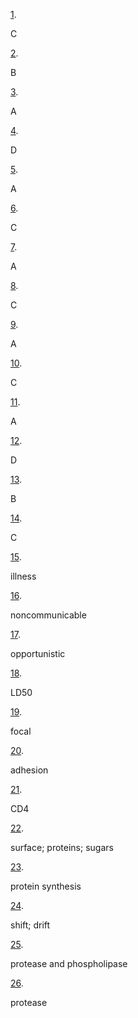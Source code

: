 [1](https://openstax.org/books/microbiology/pages/15-multiple-choice#fs-id1167584979825). 

C

[2](https://openstax.org/books/microbiology/pages/15-multiple-choice#fs-id1167584863097). 

B

[3](https://openstax.org/books/microbiology/pages/15-multiple-choice#fs-id1167583612623). 

A

[4](https://openstax.org/books/microbiology/pages/15-multiple-choice#fs-id1167583617658). 

D

[5](https://openstax.org/books/microbiology/pages/15-multiple-choice#fs-id1167583584429). 

A

[6](https://openstax.org/books/microbiology/pages/15-multiple-choice#fs-id1167580152328). 

C

[7](https://openstax.org/books/microbiology/pages/15-multiple-choice#fs-id1167582423366). 

A

[8](https://openstax.org/books/microbiology/pages/15-multiple-choice#fs-id1167582472838). 

C

[9](https://openstax.org/books/microbiology/pages/15-multiple-choice#fs-id1167585080299). 

A

[10](https://openstax.org/books/microbiology/pages/15-multiple-choice#fs-id1167584961866). 

C

[11](https://openstax.org/books/microbiology/pages/15-multiple-choice#fs-id1167583580324). 

A

[12](https://openstax.org/books/microbiology/pages/15-multiple-choice#fs-id1167583711017). 

D

[13](https://openstax.org/books/microbiology/pages/15-multiple-choice#fs-id1167584953385). 

B

[14](https://openstax.org/books/microbiology/pages/15-multiple-choice#fs-id1167583620629). 

C

[15](https://openstax.org/books/microbiology/pages/15-fill-in-the-blank#fs-id1167584823269). 

illness

[16](https://openstax.org/books/microbiology/pages/15-fill-in-the-blank#fs-id1167585158037). 

noncommunicable

[17](https://openstax.org/books/microbiology/pages/15-fill-in-the-blank#fs-id1167585822266). 

opportunistic

[18](https://openstax.org/books/microbiology/pages/15-fill-in-the-blank#fs-id1167585909815). 

LD50

[19](https://openstax.org/books/microbiology/pages/15-fill-in-the-blank#fs-id1167585789977). 

focal

[20](https://openstax.org/books/microbiology/pages/15-fill-in-the-blank#fs-id1167582694432). 

adhesion

[21](https://openstax.org/books/microbiology/pages/15-fill-in-the-blank#fs-id1167584961254). 

CD4

[22](https://openstax.org/books/microbiology/pages/15-fill-in-the-blank#fs-id1167583882735). 

surface; proteins; sugars

[23](https://openstax.org/books/microbiology/pages/15-fill-in-the-blank#fs-id1167583882759). 

protein synthesis

[24](https://openstax.org/books/microbiology/pages/15-fill-in-the-blank#fs-id1167584771056). 

shift; drift

[25](https://openstax.org/books/microbiology/pages/15-fill-in-the-blank#fs-id1167583625948). 

protease and phospholipase

[26](https://openstax.org/books/microbiology/pages/15-fill-in-the-blank#fs-id1167583904918). 

protease
